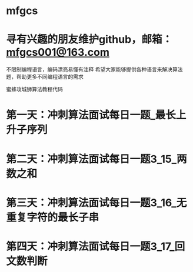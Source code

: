 # mfgcs
# 寻有兴趣的朋友维护github，邮箱：mfgcs001@163.com
不限制编程语言，编码漂亮易懂有注释
希望大家能够提供各种语言来解决算法题，帮助更多不同编程语言的需求

蜜蜂攻城狮算法教程代码
# 第一天：冲刺算法面试每日一题_最长上升子序列
# 第二天：冲刺算法面试每日一题3_15_两数之和
# 第三天：冲刺算法面试每日一题3_16_无重复字符的最长子串
# 第四天：冲刺算法面试每日一题3_17_回文数判断
